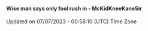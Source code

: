 #### Wise man says only fool rush in - McKidKneeKaneSir
Updated on 07/07/2023 - 00:58:10 (UTC) Time Zone
